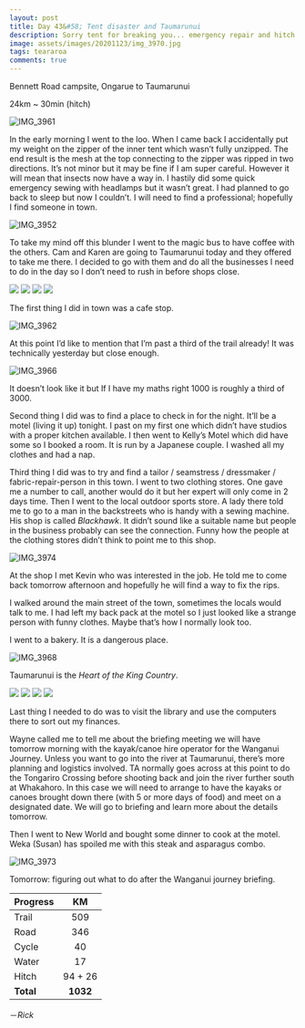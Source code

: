 ```yaml
---
layout: post
title: Day 43&#58; Tent disaster and Taumarunui 
description: Sorry tent for breaking you... emergency repair and hitch to the town of Taumarunui 
image: assets/images/20201123/img_3970.jpg
tags: teararoa
comments: true
---
```


Bennett Road campsite, Ongarue to Taumarunui 

24km ~ 30min (hitch)

![IMG_3961](/assets/images/20201123/img_3961.jpg)

In the early morning I went to the loo. When I came back I accidentally put my weight on the zipper of the inner tent which wasn’t fully unzipped. The end result is the mesh at the top connecting to the zipper was ripped in two directions. It’s not minor but it may be fine if I am super careful. However it will mean that insects now have a way in. I hastily did some quick emergency sewing with headlamps but it wasn’t great. I had planned to go back to sleep but now I couldn’t. I will need to find a professional; hopefully I find someone in town. 

![IMG_3952](/assets/images/20201123/img_3952.jpg)

To take my mind off this blunder I went to  the magic bus to have coffee with the others. Cam and Karen are going to Taumarunui today and they offered to take me there. I decided to go with them and do all the businesses I need to do in the day so I don’t need to rush in before shops close. 

<div class="gallery" data-columns="2">
  <img src="/assets/images/20201123/img_3953.jpg">
  <img src="/assets/images/20201123/img_3954.jpg">
  <img src="/assets/images/20201123/img_3956.jpg">
  <img src="/assets/images/20201123/img_3960.jpg">
</div>

The first thing I did in town was a cafe stop. 

![IMG_3962](/assets/images/20201123/img_3962.jpg)

At this point I’d like to mention that I’m past a third of the trail already! It was technically yesterday but close enough. 

![IMG_3966](/assets/images/20201123/img_3966.jpg)

It doesn’t look like it but If I have my maths right 1000 is roughly a third of 3000. 

Second thing I did was to find a place to check in for the night. It’ll be a motel (living it up) tonight. I past on my first one which didn’t have studios with a proper kitchen available. I then went to Kelly’s Motel which did have some so I booked a room. It is run by a Japanese couple. I washed all my clothes and had a nap. 

Third thing I did was to try and find a tailor / seamstress / dressmaker / fabric-repair-person in this town. I went to two clothing stores. One gave me a number to call, another would do it but her expert will only come in 2 days time. Then I went to the local outdoor sports store. A lady there told me to go to a man in the backstreets who is handy with a sewing machine. His shop is called *Blackhawk*. It didn’t sound like a suitable name but people in the business probably can see the connection. Funny how the people at the clothing stores didn’t think to point me to this shop. 

![IMG_3974](/assets/images/20201123/img_3974.jpg)

At the shop I met Kevin who was interested in the job. He told me to come back tomorrow afternoon and hopefully he will find a way to fix the rips. 

I walked around the main street of the town, sometimes the locals would talk to me. I had left my back pack at the motel so I just looked like a strange person with funny clothes. Maybe that’s how I normally look too.

I went to a bakery. It is a dangerous place. 

![IMG_3968](/assets/images/20201123/img_3968.jpg)

Taumarunui is the _Heart of the King Country_.

<div class="gallery" data-columns="2">
  <img src="/assets/images/20201123/img_3969.jpg">
  <img src="/assets/images/20201123/img_3970.jpg">
  <img src="/assets/images/20201123/img_3971.jpg">
  <img src="/assets/images/20201123/img_3972.jpg">
</div>

Last thing I needed to do was to visit the library and use the computers there to sort out my finances. 

Wayne called me to tell me about the briefing meeting we will have tomorrow morning with the kayak/canoe hire operator  for the Wanganui Journey. Unless you want to go into the river at Taumarunui, there’s more planning and logistics involved. TA normally goes across at this point to do the Tongariro Crossing before shooting back and join the river further south at Whakahoro. In this case we will need to arrange to have the kayaks or canoes brought down there (with 5 or more days of food) and meet on a designated date. We will go to briefing and learn more about the details tomorrow. 

Then I went to New World and bought some dinner to cook at the motel. Weka (Susan) has spoiled me with this steak and asparagus combo. 

![IMG_3973](/assets/images/20201123/img_3973.jpg)

Tomorrow: figuring out what to do after the Wanganui journey briefing. 

| Progress | KM |
| ---- |:----:|
| Trail | 509 |
| Road | 346 |
| Cycle | 40 |
| Water | 17 |
| Hitch | 94 + 26 |
| **Total** | **1032** |



－_Rick_